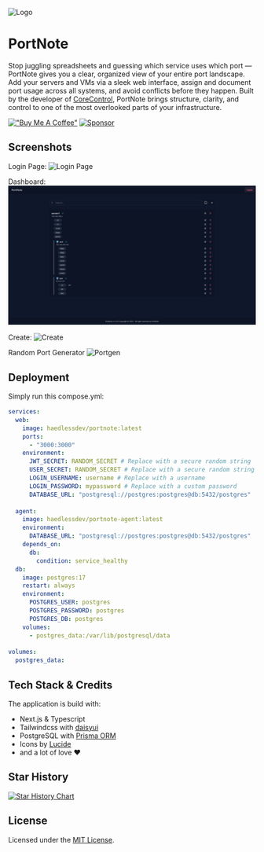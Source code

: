 
![Logo](https://i.ibb.co/cS7SV1Sk/Kopie-von-Cash-Mate.png)


# PortNote

Stop juggling spreadsheets and guessing which service uses which port — PortNote gives you a clear, organized view of your entire port landscape. Add your servers and VMs via a sleek web interface, assign and document port usage across all systems, and avoid conflicts before they happen. Built by the developer of [CoreControl](https://github.com/crocofied/corecontrol), PortNote brings structure, clarity, and control to one of the most overlooked parts of your infrastructure.

[!["Buy Me A Coffee"](https://www.buymeacoffee.com/assets/img/custom_images/orange_img.png)](https://www.buymeacoffee.com/corecontrol)
[![Sponsor](https://img.shields.io/badge/sponsor-30363D?style=for-the-badge&logo=GitHub-Sponsors&logoColor=#white)](https://github.com/sponsors/crocofied)


## Screenshots
Login Page:
![Login Page](/screenshots/login.png)

Dashboard:
![Dashboard](/screenshots/dashboard.png)

Create:
![Create](/screenshots/create.png)

Random Port Generator
![Portgen](/screenshots/portgen.png)

## Deployment

Simply run this compose.yml:
```yml
services:
  web:
    image: haedlessdev/portnote:latest
    ports:
      - "3000:3000"
    environment:
      JWT_SECRET: RANDOM_SECRET # Replace with a secure random string
      USER_SECRET: RANDOM_SECRET # Replace with a secure random string
      LOGIN_USERNAME: username # Replace with a username
      LOGIN_PASSWORD: mypassword # Replace with a custom password
      DATABASE_URL: "postgresql://postgres:postgres@db:5432/postgres"
  
  agent:
    image: haedlessdev/portnote-agent:latest
    environment:
      DATABASE_URL: "postgresql://postgres:postgres@db:5432/postgres"
    depends_on:
      db:
        condition: service_healthy
  db:
    image: postgres:17
    restart: always
    environment:
      POSTGRES_USER: postgres
      POSTGRES_PASSWORD: postgres
      POSTGRES_DB: postgres
    volumes:
      - postgres_data:/var/lib/postgresql/data

volumes:
  postgres_data:
```

## Tech Stack & Credits

The application is build with:
- Next.js & Typescript
- Tailwindcss with [daisyui](https://daisyui.com/)
- PostgreSQL with [Prisma ORM](https://www.prisma.io/)
- Icons by [Lucide](https://lucide.dev/)
- and a lot of love ❤️

## Star History

[![Star History Chart](https://api.star-history.com/svg?repos=crocofied/PortNote&type=Date)](https://www.star-history.com/#crocofied/PortNote&Date)

## License

Licensed under the [MIT License](https://github.com/crocofied/PortNote/blob/main/LICENSE).

